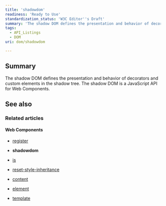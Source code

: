 ```yaml
---
title: 'shadowdom'
readiness: 'Ready to Use'
standardization_status: 'W3C Editor''s Draft'
summary: 'The shadow DOM defines the presentation and behavior of decorators and custom elements in the shadow tree. The shadow DOM is a JavaScript API for Web Components.'
tags:
  - API_Listings
  - DOM
uri: dom/shadowdom

---
```

## Summary

The shadow DOM defines the presentation and behavior of decorators and custom elements in the shadow tree. The shadow DOM is a JavaScript API for Web Components.

## See also

### Related articles

#### Web Components

-   [register](/dom/Document/register)

-   **shadowdom**

-   [is](/html/attributes/is)

-   [reset-style-inheritance](/html/attributes/reset-style-inheritance)

-   [content](/html/elements/content)

-   [element](/html/elements/element)

-   [template](/html/elements/template)
